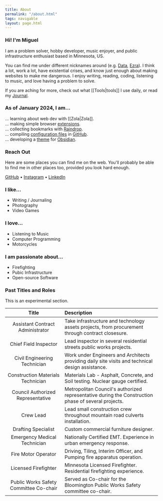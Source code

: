 ```yaml
---
title: About
permalink: "/about.html"
tags: navigable
layout: page.html
---
```


### Hi! I'm Miguel

I am a problem solver, hobby developer, music enjoyer, and public infrastructure enthusiast based in Minnesota, US.

You can find me under different nicknames around (e.g. [Data](https://na.finalfantasyxiv.com/lodestone/character/20296985/), [Ezra](https://wiki.eveuniversity.org/User:Ezra_Salaz)). I think a lot, work a lot, have existential crises, and know just enough about making websites to make me dangerous. I enjoy writing, reading, coding, listening to music, and love having a problem to solve.

If you are aching for more, check out what [[Tools|tools]] I use daily, or read my [Journal](/journal).

### As of January 2024, I am…

… learning about web dev with [[Zola|Zola]].  
… making simple browser [extensions](https://addons.mozilla.org/en-US/firefox/user/17772574/).  
… collecting bookmarks with [Raindrop](https://raindrop.io/SemanticData).  
… compiling [configuration files](https://github.com/semanticdata/dotfiles) in [GitHub](https://github.com/).  
… developing a [theme](https://github.com/semanticdata/obsidian-sample-theme) for [Obsidian](https://obsidian.md/).

### Reach Out

Here are some places you can find me on the web. You'll probably be able to find me in other places too, provided you look hard enough.

[GitHub](https://github.com/semanticdata/) • [Instagram](https://instagram.com/miguelapv) • [LinkedIn](https://www.linkedin.com/in/miguelpimentel29/)

### I like…

- Writing / Journaling
- Photography
- Video Games

### I love…

- Listening to Music
- Computer Programming
- Motorcycles

### I am passionate about…

- Firefighting
- Pubic Infrastructure
- Open-source Software

### Past Titles and Roles

This is an experimental section.

| Title | Description |
| :-: | :-- |
| Assistant Contract Administrator | Take infrastructure and technology assets projects, from procurement through contract closesure. |
| Chief Field Inspector | Lead inspector in several residential streets public works projects. |
| Civil Engineering Technician | Work under Engineers and Architects providing daily site visits and technical design assistance. |
| Construction Materials Technician | Materials Lab - Asphalt, Concrete, and Soil testing. Nuclear gauge certified. |
| Council Authorized Representative | Metropolitan Council's authorized representative during the Construction phase of several projects. |
| Crew Lead | Lead small construction crew throughout mountain road culverts installation. |
| Drafting Specialist | Custom commercial furniture designer. |
| Emergency Medical Technician | Nationally Certified EMT. Experience in urban emergency response. |
| Fire Motor Operator | Driving, Tiling, Interim Officer, and Pumping fire apparatus operation. |
| Licensed Firefighter | Minnesota Licensed Firefighter. Residential firefighting experience. |
| Public Works Safety Committee Co-chair | Served as Co-chair for the Bloomington Public Works Safety committee co-chair. |
